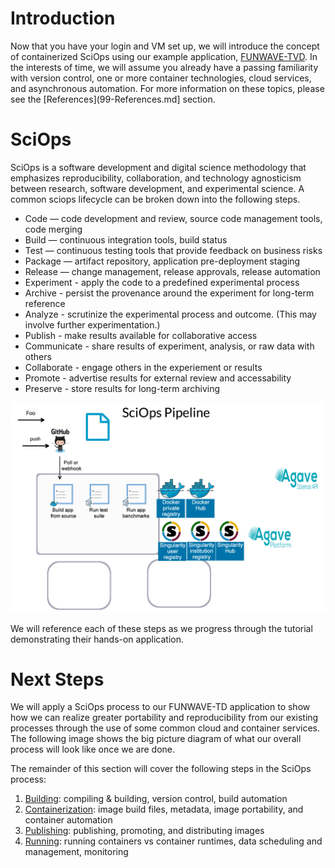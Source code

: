 # Introduction

Now that you have your login and VM set up, we will introduce the concept of containerized SciOps using our example application, [FUNWAVE-TVD](https://github.com/fengyanshi/FUNWAVE-TVD). In the interests of time, we will assume you already have a passing familiarity with version control, one or more container technologies, cloud services, and asynchronous automation. For more information on these topics, please see the [References](99-References.md] section.

# SciOps

SciOps is a software development and digital science methodology that emphasizes reproducibility, collaboration, and technology agnosticism between research, software development, and experimental science. A common sciops lifecycle can be broken down into the following steps.

* Code — code development and review, source code management tools, code merging
* Build — continuous integration tools, build status
* Test — continuous testing tools that provide feedback on business risks
* Package — artifact repository, application pre-deployment staging
* Release — change management, release approvals, release automation
* Experiment - apply the code to a predefined experimental process
* Archive - persist the provenance around the experiment for long-term reference
* Analyze - scrutinize the experimental process and outcome. (This may involve further experimentation.)
* Publish - make results available for collaborative access
* Communicate - share results of experiment, analysis, or raw data with others
* Collaborate - engage others in the experiement or results
* Promote - advertise results for external review and accessability
* Preserve - store results for long-term archiving

![alt text](content/sciops_big_picture.png "SciOps big picture diagram")

We will reference each of these steps as we progress through the tutorial demonstrating their hands-on application.



# Next Steps
We will apply a SciOps process to our FUNWAVE-TD application to show how we can realize greater portability and reproducibility from our existing processes through the use of some common cloud and container services. The following image shows the big picture diagram of what our overall process will look like once we are done.   



The remainder of this section will cover the following steps in the SciOps process:

1. [Building](notebooks/Build-and-Test.md): compiling & building, version control, build automation
2. [Containerization](notebooks/Containerization-and-Automation.md): image build files, metadata, image portability, and container automation
3. [Publishing](): publishing, promoting, and distributing images
4. [Running](): running containers vs container runtimes, data scheduling and management, monitoring
